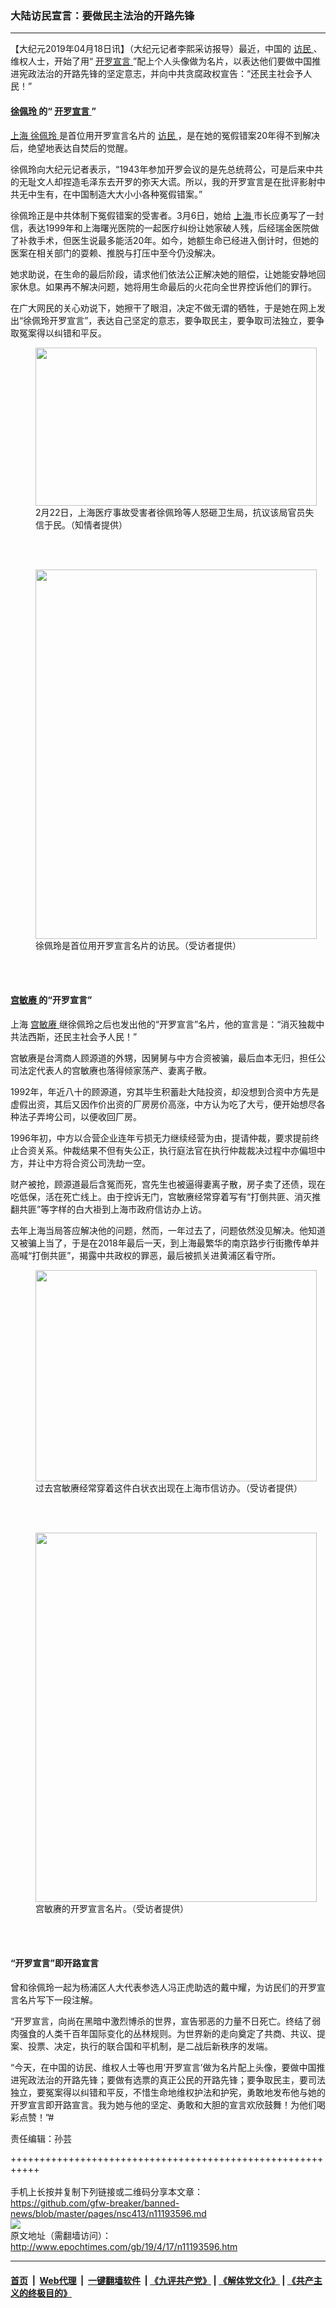 ### 大陆访民宣言：要做民主法治的开路先锋
------------------------

<p>
 【大纪元2019年04月18日讯】（大纪元记者李熙采访报导）最近，中国的
 <a href="http://www.epochtimes.com/gb/tag/%E8%AE%BF%E6%B0%91.html">
  访民
 </a>
 、维权人士，开始了用“
 <a href="http://www.epochtimes.com/gb/tag/%E5%BC%80%E7%BD%97%E5%AE%A3%E8%A8%80.html">
  开罗宣言
 </a>
 ”配上个人头像做为名片，以表达他们要做中国推进宪政法治的开路先锋的坚定意志，并向中共贪腐政权宣告：“还民主社会予人民！”
</p>
<h4>
 <a href="http://www.epochtimes.com/gb/tag/%E5%BE%90%E4%BD%A9%E7%8E%B2.html">
  徐佩玲
 </a>
 的“
 <a href="http://www.epochtimes.com/gb/tag/%E5%BC%80%E7%BD%97%E5%AE%A3%E8%A8%80.html">
  开罗宣言
 </a>
 ”
</h4>
<p>
 <a href="http://www.epochtimes.com/gb/tag/%E4%B8%8A%E6%B5%B7.html">
  上海
 </a>
 <a href="http://www.epochtimes.com/gb/tag/%E5%BE%90%E4%BD%A9%E7%8E%B2.html">
  徐佩玲
 </a>
 是首位用开罗宣言名片的
 <a href="http://www.epochtimes.com/gb/tag/%E8%AE%BF%E6%B0%91.html">
  访民
 </a>
 ，是在她的冤假错案20年得不到解决后，绝望地表达自焚后的觉醒。
</p>
<p>
 徐佩玲向大纪元记者表示，“1943年参加开罗会议的是先总统蒋公，可是后来中共的无耻文人却捏造毛泽东去开罗的弥天大谎。所以，我的开罗宣言是在批评影射中共无中生有，在中国制造大大小小各种冤假错案。”
</p>
<p>
 徐佩玲正是中共体制下冤假错案的受害者。3月6日，她给
 <a href="http://www.epochtimes.com/gb/tag/%E4%B8%8A%E6%B5%B7.html">
  上海
 </a>
 市长应勇写了一封信，表达1999年和上海曙光医院的一起医疗纠纷让她家破人残，后经瑞金医院做了补救手术，但医生说最多能活20年。如今，她额生命已经进入倒计时，但她的医案在相关部门的耍赖、推脱与打压中至今仍没解决。
</p>
<p>
 她求助说，在生命的最后阶段，请求他们依法公正解决她的赔偿，让她能安静地回家休息。如果再不解决问题，她将用生命最后的火花向全世界控诉他们的罪行。
</p>
<p>
 在广大网民的关心劝说下，她擦干了眼泪，决定不做无谓的牺牲，于是她在网上发出“徐佩玲开罗宣言”，表达自己坚定的意志，要争取民主，要争取司法独立，要争取冤案得以纠错和平反。
</p>
<figure class="wp-caption aligncenter" id="attachment_6680892" style="width: 450px">
 <a href="http://i.epochtimes.com/assets/uploads/2013/02/1302230432301673.jpg">
  <img alt="" class="size-medium wp-image-6680892" height="253" src="http://i.epochtimes.com/assets/uploads/2013/02/1302230432301673-450x253.jpg" width="450"/>
 </a>
 <br/><figcaption class="wp-caption-text">
  2月22日，上海医疗事故受害者徐佩玲等人怒砸卫生局，抗议该局官员失信于民。（知情者提供）
 </figcaption><br/>
</figure><br/>
<figure class="wp-caption aligncenter" id="attachment_11193622" style="width: 450px">
 <a href="http://i.epochtimes.com/assets/uploads/2019/04/S__10870793.jpg">
  <img alt="" class="size-medium wp-image-11193622" height="591" src="http://i.epochtimes.com/assets/uploads/2019/04/S__10870793-450x591.jpg" width="450"/>
 </a>
 <br/><figcaption class="wp-caption-text">
  徐佩玲是首位用开罗宣言名片的访民。（受访者提供）
 </figcaption><br/>
</figure><br/>
<h4>
 <a href="http://www.epochtimes.com/gb/tag/%E5%AE%AB%E6%95%8F%E8%B5%93.html">
  宫敏赓
 </a>
 的“开罗宣言”
</h4>
<p>
 上海
 <a href="http://www.epochtimes.com/gb/tag/%E5%AE%AB%E6%95%8F%E8%B5%93.html">
  宫敏赓
 </a>
 继徐佩玲之后也发出他的“开罗宣言”名片，他的宣言是：“消灭独裁中共法西斯，还民主社会予人民！”
</p>
<p>
 宫敏赓是台湾商人顾源道的外甥，因舅舅与中方合资被骗，最后血本无归，担任公司法定代表人的宫敏赓也落得倾家荡产、妻离子散。
</p>
<p>
 1992年，年近八十的顾源道，穷其毕生积蓄赴大陆投资，却没想到合资中方先是虚假出资，其后又因作价出资的厂房房价高涨，中方认为吃了大亏，便开始想尽各种法子弄垮公司，以便收回厂房。
</p>
<p>
 1996年初，中方以合营企业连年亏损无力继续经营为由，提请仲裁，要求提前终止合资关系。仲裁结果不但有失公正，执行庭法官在执行仲裁裁决过程中亦偏坦中方，并让中方将合资公司洗劫一空。
</p>
<p>
 财产被抢，顾源道最后含冤而死，宫先生也被逼得妻离子散，房子卖了还债，现在吃低保，活在死亡线上。由于控诉无门，宫敏赓经常穿着写有“打倒共匪、消灭推翻共匪”等字样的白大褂到上海市政府信访办上访。
</p>
<p>
 去年上海当局答应解决他的问题，然而，一年过去了，问题依然没见解决。他知道又被骗上当了，于是在2018年最后一天，到上海最繁华的南京路步行街撒传单并高喊“打倒共匪”，揭露中共政权的罪恶，最后被抓关进黄浦区看守所。
</p>
<figure class="wp-caption aligncenter" id="attachment_11193625" style="width: 450px">
 <a href="http://i.epochtimes.com/assets/uploads/2019/04/S__11239457.jpg">
  <img alt="" class="size-medium wp-image-11193625" height="338" src="http://i.epochtimes.com/assets/uploads/2019/04/S__11239457-450x338.jpg" width="450"/>
 </a>
 <br/><figcaption class="wp-caption-text">
  过去宫敏赓经常穿着这件白状衣出现在上海市信访办。（受访者提供）
 </figcaption><br/>
</figure><br/>
<figure class="wp-caption aligncenter" id="attachment_11193629" style="width: 450px">
 <a href="http://i.epochtimes.com/assets/uploads/2019/04/S__11239444.jpg">
  <img alt="" class="size-medium wp-image-11193629" height="591" src="http://i.epochtimes.com/assets/uploads/2019/04/S__11239444-450x591.jpg" width="450"/>
 </a>
 <br/><figcaption class="wp-caption-text">
  宫敏赓的开罗宣言名片。（受访者提供）
 </figcaption><br/>
</figure><br/>
<h4>
 “开罗宣言”即开路宣言
</h4>
<p>
 曾和徐佩玲一起为杨浦区人大代表参选人冯正虎助选的戴中耀，为访民们的开罗宣言名片写下一段注解。
</p>
<p>
 “开罗宣言，向尚在黑暗中激烈博杀的世界，宣告邪恶的力量不日死亡。终结了弱肉强食的人类千百年国际变化的丛林规则。为世界新的走向奠定了共商、共议、提案、投票、决定，执行的联合国和平机制，是二战后新秩序的发端。
</p>
<p>
 “今天，在中国的访民、维权人士等也用‘开罗宣言’做为名片配上头像，要做中国推进宪政法治的开路先锋；要做有选票的真正公民的开路先锋；要争取民主，要司法独立，要冤案得以纠错和平反，不惜生命地维权护法和护宪，勇敢地发布他与她的开罗宣言即开路宣言。我为她与他的坚定、勇敢和大胆的宣言欢欣鼓舞！为他们喝彩点赞！”#
</p>
<p>
 责任编辑：孙芸
</p>

+++++++++++++++++++++++++++++++++++++++++++++++++++++++++++<br/><br/>
手机上长按并复制下列链接或二维码分享本文章：<br/>
https://github.com/gfw-breaker/banned-news/blob/master/pages/nsc413/n11193596.md <br/>
<a href='https://github.com/gfw-breaker/banned-news/blob/master/pages/nsc413/n11193596.md'><img src='https://github.com/gfw-breaker/banned-news/blob/master/pages/nsc413/n11193596.md.png'/></a> <br/>
原文地址（需翻墙访问）：http://www.epochtimes.com/gb/19/4/17/n11193596.htm


------------------------
#### [首页](https://github.com/gfw-breaker/banned-news/blob/master/README.md) &nbsp;|&nbsp; [Web代理](https://github.com/labour-camp/helloworld) &nbsp;|&nbsp; [一键翻墙软件](https://github.com/gfw-breaker/nogfw/blob/master/README.md) &nbsp;| [《九评共产党》](https://github.com/gfw-breaker/9ping.md/blob/master/README.md#九评之一评共产党是什么) | [《解体党文化》](https://github.com/gfw-breaker/jtdwh.md/blob/master/README.md) | [《共产主义的终极目的》](https://github.com/gfw-breaker/gczydzjmd.md/blob/master/README.md)

